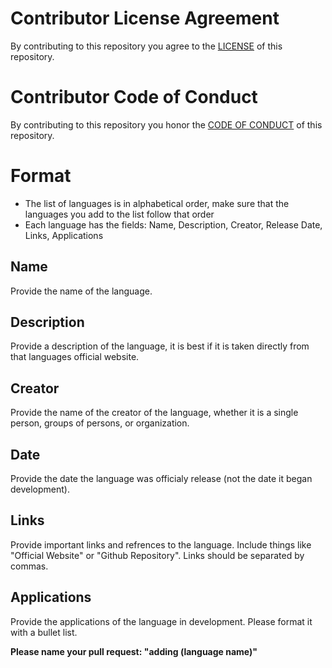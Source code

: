 # Contributor License Agreement
By contributing to this repository you agree to the [LICENSE](./LICENSE) of this repository. 

# Contributor Code of Conduct
By contributing to this repository you honor the [CODE OF CONDUCT](./CODE_OF_CONDUCT.md) of this repository. 

# Format
* The list of languages is in alphabetical order, make sure that the languages you add to the list follow that order
* Each language has the fields: Name, Description, Creator,	Release Date, Links,	Applications
## Name
Provide the name of the language.

## Description
Provide a description of the language, it is best if it is taken directly from that languages official website.

## Creator
Provide the name of the creator of the language, whether it is a single person, groups of persons, or organization.

## Date
Provide the date the language was officialy release (not the date it began development).

## Links
Provide important links and refrences to the language. Include things like "Official Website" or "Github Repository". Links should be separated by commas.

## Applications
Provide the applications of the language in development. Please format it with a bullet list.

**Please name your pull request: "adding (language name)"**
